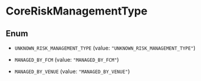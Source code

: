 
# CoreRiskManagementType

## Enum


* `UNKNOWN_RISK_MANAGEMENT_TYPE` (value: `"UNKNOWN_RISK_MANAGEMENT_TYPE"`)

* `MANAGED_BY_FCM` (value: `"MANAGED_BY_FCM"`)

* `MANAGED_BY_VENUE` (value: `"MANAGED_BY_VENUE"`)



